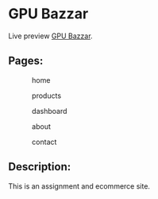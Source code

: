 # GPU Bazzar

Live preview [GPU Bazzar](https://spiffy-cendol-50b0a6.netlify.app//).

## Pages:

<ul>
<ol>
home
</ol>
<ol>
products
</ol>
<ol>
dashboard
</ol>
<ol>
about
</ol>
<ol>
contact
</ol>
</ul>

## Description:

This is an assignment and ecommerce site.
